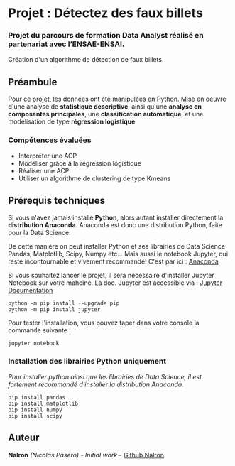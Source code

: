 # Projet : Détectez des faux billets
### Projet du parcours de formation Data Analyst réalisé en partenariat avec l’ENSAE-ENSAI.
Création d'un algorithme de détection de faux billets.


## Préambule
Pour ce projet, les données ont été manipulées en Python. Mise en oeuvre d'une analyse de **statistique descriptive**, ainsi qu'une **analyse en composantes principales**, une **classification automatique**, et une modélisation de type **régression logistique**.

### Compétences évaluées
 - Interpréter une ACP
 - Modéliser grâce à la régression logistique
 - Réaliser une ACP
 - Utiliser un algorithme de clustering de type Kmeans


## Prérequis techniques
Si vous n'avez jamais installé **Python**, alors autant installer directement la **distribution Anaconda**.
Anaconda est donc une distribution Python, faite pour la Data Science.

De cette manière on peut installer Python et ses librairies de Data Science Pandas, Matplotlib, Scipy, Numpy etc… 
Mais aussi le notebook Jupyter, qui reste incontournable et vivement recommandé!
C'est par ici : [Anaconda](https://www.anaconda.com/download)

Si vous souhaitez lancer le projet, il sera nécessaire d'installer Jupyter Notebook sur votre mahcine. 
La doc. Jupyter est accessible via : [Jupyter Documentation](https://jupyter.readthedocs.io/en/latest/install.html) 

```
python -m pip install --upgrade pip    
python -m pip install jupyter
```

Pour tester l'installation, vous pouvez taper dans votre console la commande suivante :

```
jupyter notebook
```

### Installation des librairies Python uniquement
*Pour installer python ainsi que les librairies de Data Science, il est fortement recommandé d'installer la distribution Anaconda.* 

```
pip install pandas
pip install matplotlib
pip install numpy
pip install scipy
```

## Auteur

**Nalron** *(Nicolas Pasero)* - *Initial work* - [Github Nalron](https://github.com/nalron)

